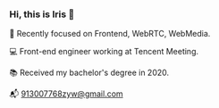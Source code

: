 ### Hi, this is Iris 👋

🧐  Recently focused on Frontend, WebRTC, WebMedia.

💻  Front-end engineer working at Tencent Meeting.

📚  Received my bachelor's degree in 2020.

📬  913007768zyw@gmail.com
